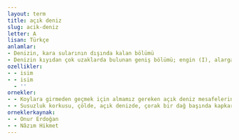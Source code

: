 ```yaml
---
layout: term
title: açık deniz
slug: acik-deniz
letter: A
lisan: Türkçe
anlamlar:
- Denizin, kara sularının dışında kalan bölümü
- Denizin kıyıdan çok uzaklarda bulunan geniş bölümü; engin (I), alarga
ozellikler:
- - isim
- - isim
  - ''
ornekler:
- - Koylara girmeden geçmek için almamız gereken açık deniz mesafelerini incelememiz gerekecekti.
- - Susuzluk korkusu, çölde, açık denizde, çorak bir dağ başında kapkara kızgın bir el gibi insanın gırtlağına sarılabilir.
orneklerkaynak:
- - Onur Erdoğan
- - Nâzım Hikmet
---
```

